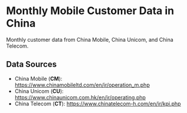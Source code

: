 # Monthly Mobile Customer Data in China

Monthly customer data from China Mobile, China Unicom, and China Telecom.

## Data Sources

- China Mobile (**CM**): https://www.chinamobileltd.com/en/ir/operation_m.php
- China Unicom (**CU**): https://www.chinaunicom.com.hk/en/ir/operating.php
- China Telecom (**CT**): https://www.chinatelecom-h.com/en/ir/kpi.php
